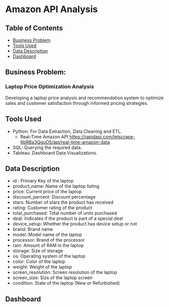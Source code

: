 # Amazon API Analysis

## Table of Contents
* [Business Problem](#business-problem)
* [Tools Used](#tools-used)
* [Data Description](#data-description)
* [Dashboard](#dashboard)

## Business Problem: 
### Laptop Price Optimization Analysis

Developing a laptop price analysis and recommendation system to optimize sales and customer satisfaction through informed pricing strategies.

## Tools Used
- Python: For Data Extraction, Data Cleaning and ETL.
  - Real-Time Amazon API https://rapidapi.com/letscrape-6bRBa3QguO5/api/real-time-amazon-data 
- SQL: Querying the required data.
- Tableau: Dashboard Data Visualizations.

## Data Description
- id : Primary Key of the laptop
- product_name: Name of the laptop listing
- price: Current price of the laptop
- discount_percent: Discount percentage
- stars: Number of stars the product has received
- rating: Customer rating of the product
- total_purchased: Total number of units purchased
- deal: Indicates if the product is part of a special deal
- device_setup: Whether the product has device setup or not
- brand: Brand name
- model: Model name of the laptop
- processor: Brand of the processor
- ram: Amount of RAM in the laptop
- storage: Size of storage
- os: Operating system of the laptop
- color: Color of the laptop
- weight: Weight of the laptop
- screen_resolution: Screen resolution of the laptop
- screen_size: Size of the laptop screen
- condition: State of the laptop (New or Refurbished)
  
## Dashboard

